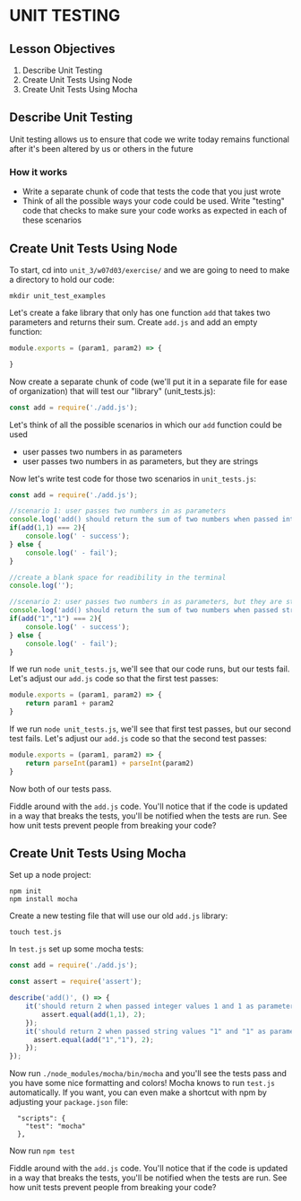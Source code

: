 # UNIT TESTING

## Lesson Objectives

1. Describe Unit Testing
1. Create Unit Tests Using Node
1. Create Unit Tests Using Mocha

## Describe Unit Testing

Unit testing allows us to ensure that code we write today remains functional after it's been altered by us or others in the future

### How it works

- Write a separate chunk of code that tests the code that you just wrote
- Think of all the possible ways your code could be used.  Write "testing" code that checks to make sure your code works as expected in each of these scenarios

## Create Unit Tests Using Node

To start, cd into `unit_3/w07d03/exercise/` and we are going to need to make a directory to hold our code:

```
mkdir unit_test_examples
```

Let's create a fake library that only has one function `add` that takes two parameters and returns their sum. Create `add.js` and add an empty function:

```javascript
module.exports = (param1, param2) => {

}
```

Now create a separate chunk of code (we'll put it in a separate file for ease of organization) that will test our "library" (unit_tests.js):

```javascript
const add = require('./add.js');
```

Let's think of all the possible scenarios in which our `add` function could be used

- user passes two numbers in as parameters
- user passes two numbers in as parameters, but they are strings

Now let's write test code for those two scenarios in `unit_tests.js`:

```javascript
const add = require('./add.js');

//scenario 1: user passes two numbers in as parameters
console.log('add() should return the sum of two numbers when passed integers as parameters');
if(add(1,1) === 2){
    console.log(' - success');
} else {
    console.log(' - fail');
}

//create a blank space for readibility in the terminal
console.log('');

//scenario 2: user passes two numbers in as parameters, but they are strings
console.log('add() should return the sum of two numbers when passed strings as parameters');
if(add("1","1") === 2){
    console.log(' - success');
} else {
    console.log(' - fail');
}
```

If we run `node unit_tests.js`, we'll see that our code runs, but our tests fail.  Let's adjust our `add.js` code so that the first test passes:


```javascript
module.exports = (param1, param2) => {
    return param1 + param2
}
```

If we run `node unit_tests.js`, we'll see that first test passes, but our second test fails.  Let's adjust our `add.js` code so that the second test passes:

```javascript
module.exports = (param1, param2) => {
    return parseInt(param1) + parseInt(param2)
}
```

Now both of our tests pass.

Fiddle around with the `add.js` code.  You'll notice that if the code is updated in a way that breaks the tests, you'll be notified when the tests are run.  See how unit tests prevent people from breaking your code?

## Create Unit Tests Using Mocha

Set up a node project:

```
npm init
npm install mocha
```

Create a new testing file that will use our old `add.js` library:

```
touch test.js
```

In `test.js` set up some mocha tests:

```javascript
const add = require('./add.js');

const assert = require('assert');

describe('add()', () => {
    it('should return 2 when passed integer values 1 and 1 as parameters', () => {
        assert.equal(add(1,1), 2);
    });
    it('should return 2 when passed string values "1" and "1" as parameters', () => {
      assert.equal(add("1","1"), 2);
    });    
});
```

Now run `./node_modules/mocha/bin/mocha` and you'll see the tests pass and you have some nice formatting and colors!  Mocha knows to run `test.js` automatically. If you want, you can even make a shortcut with npm by adjusting your `package.json` file:

```
  "scripts": {
    "test": "mocha"
  },
```

Now run `npm test`

Fiddle around with the `add.js` code.  You'll notice that if the code is updated in a way that breaks the tests, you'll be notified when the tests are run.  See how unit tests prevent people from breaking your code?
